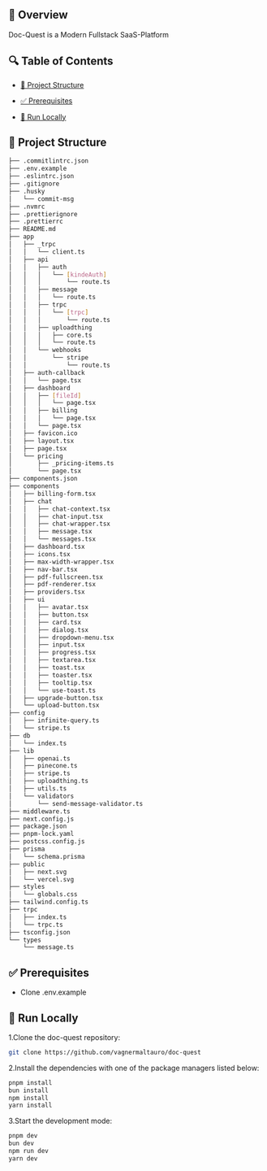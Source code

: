 
## 📌 Overview

Doc-Quest is a Modern Fullstack SaaS-Platform

## 🔍 Table of Contents

* [📁 Project Structure](#project-structure)

* [✅ Prerequisites](#prerequisites)

* [🚀 Run Locally](#run-locally)

## 📁 Project Structure

```bash
├── .commitlintrc.json
├── .env.example
├── .eslintrc.json
├── .gitignore
├── .husky
│   └── commit-msg
├── .nvmrc
├── .prettierignore
├── .prettierrc
├── README.md
├── app
│   ├── _trpc
│   │   └── client.ts
│   ├── api
│   │   ├── auth
│   │   │   └── [kindeAuth]
│   │   │       └── route.ts
│   │   ├── message
│   │   │   └── route.ts
│   │   ├── trpc
│   │   │   └── [trpc]
│   │   │       └── route.ts
│   │   ├── uploadthing
│   │   │   ├── core.ts
│   │   │   └── route.ts
│   │   └── webhooks
│   │       └── stripe
│   │           └── route.ts
│   ├── auth-callback
│   │   └── page.tsx
│   ├── dashboard
│   │   ├── [fileId]
│   │   │   └── page.tsx
│   │   ├── billing
│   │   │   └── page.tsx
│   │   └── page.tsx
│   ├── favicon.ico
│   ├── layout.tsx
│   ├── page.tsx
│   └── pricing
│       ├── _pricing-items.ts
│       └── page.tsx
├── components.json
├── components
│   ├── billing-form.tsx
│   ├── chat
│   │   ├── chat-context.tsx
│   │   ├── chat-input.tsx
│   │   ├── chat-wrapper.tsx
│   │   ├── message.tsx
│   │   └── messages.tsx
│   ├── dashboard.tsx
│   ├── icons.tsx
│   ├── max-width-wrapper.tsx
│   ├── nav-bar.tsx
│   ├── pdf-fullscreen.tsx
│   ├── pdf-renderer.tsx
│   ├── providers.tsx
│   ├── ui
│   │   ├── avatar.tsx
│   │   ├── button.tsx
│   │   ├── card.tsx
│   │   ├── dialog.tsx
│   │   ├── dropdown-menu.tsx
│   │   ├── input.tsx
│   │   ├── progress.tsx
│   │   ├── textarea.tsx
│   │   ├── toast.tsx
│   │   ├── toaster.tsx
│   │   ├── tooltip.tsx
│   │   └── use-toast.ts
│   ├── upgrade-button.tsx
│   └── upload-button.tsx
├── config
│   ├── infinite-query.ts
│   └── stripe.ts
├── db
│   └── index.ts
├── lib
│   ├── openai.ts
│   ├── pinecone.ts
│   ├── stripe.ts
│   ├── uploadthing.ts
│   ├── utils.ts
│   └── validators
│       └── send-message-validator.ts
├── middleware.ts
├── next.config.js
├── package.json
├── pnpm-lock.yaml
├── postcss.config.js
├── prisma
│   └── schema.prisma
├── public
│   ├── next.svg
│   └── vercel.svg
├── styles
│   └── globals.css
├── tailwind.config.ts
├── trpc
│   ├── index.ts
│   └── trpc.ts
├── tsconfig.json
└── types
    └── message.ts
```

## ✅ Prerequisites

- Clone .env.example

## 🚀 Run Locally
1.Clone the doc-quest repository:
```sh
git clone https://github.com/vagnermaltauro/doc-quest
```
2.Install the dependencies with one of the package managers listed below:
```bash
pnpm install
bun install
npm install
yarn install
```
3.Start the development mode:
```bash
pnpm dev
bun dev
npm run dev
yarn dev
```

